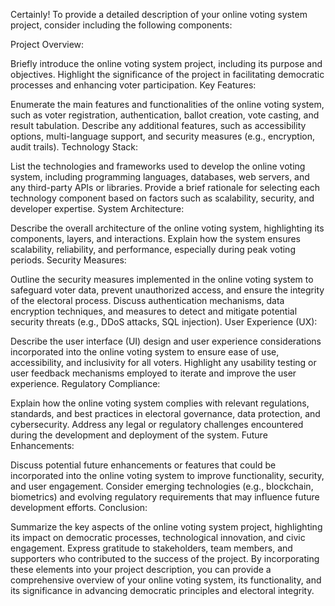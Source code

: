 Certainly! To provide a detailed description of your online voting system project, consider including the following components:

Project Overview:

Briefly introduce the online voting system project, including its purpose and objectives.
Highlight the significance of the project in facilitating democratic processes and enhancing voter participation.
Key Features:

Enumerate the main features and functionalities of the online voting system, such as voter registration, authentication, ballot creation, vote casting, and result tabulation.
Describe any additional features, such as accessibility options, multi-language support, and security measures (e.g., encryption, audit trails).
Technology Stack:

List the technologies and frameworks used to develop the online voting system, including programming languages, databases, web servers, and any third-party APIs or libraries.
Provide a brief rationale for selecting each technology component based on factors such as scalability, security, and developer expertise.
System Architecture:

Describe the overall architecture of the online voting system, highlighting its components, layers, and interactions.
Explain how the system ensures scalability, reliability, and performance, especially during peak voting periods.
Security Measures:

Outline the security measures implemented in the online voting system to safeguard voter data, prevent unauthorized access, and ensure the integrity of the electoral process.
Discuss authentication mechanisms, data encryption techniques, and measures to detect and mitigate potential security threats (e.g., DDoS attacks, SQL injection).
User Experience (UX):

Describe the user interface (UI) design and user experience considerations incorporated into the online voting system to ensure ease of use, accessibility, and inclusivity for all voters.
Highlight any usability testing or user feedback mechanisms employed to iterate and improve the user experience.
Regulatory Compliance:

Explain how the online voting system complies with relevant regulations, standards, and best practices in electoral governance, data protection, and cybersecurity.
Address any legal or regulatory challenges encountered during the development and deployment of the system.
Future Enhancements:

Discuss potential future enhancements or features that could be incorporated into the online voting system to improve functionality, security, and user engagement.
Consider emerging technologies (e.g., blockchain, biometrics) and evolving regulatory requirements that may influence future development efforts.
Conclusion:

Summarize the key aspects of the online voting system project, highlighting its impact on democratic processes, technological innovation, and civic engagement.
Express gratitude to stakeholders, team members, and supporters who contributed to the success of the project.
By incorporating these elements into your project description, you can provide a comprehensive overview of your online voting system, its functionality, and its significance in advancing democratic principles and electoral integrity.
